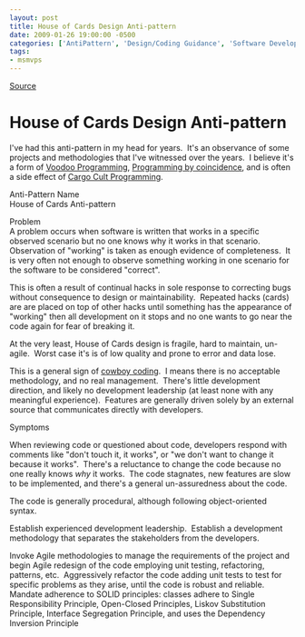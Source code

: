 ```yaml
---
layout: post
title: House of Cards Design Anti-pattern
date: 2009-01-26 19:00:00 -0500
categories: ['AntiPattern', 'Design/Coding Guidance', 'Software Development']
tags:
- msmvps
---
```

[Source](http://blogs.msmvps.com/peterritchie/2009/01/27/house-of-cards-design-anti-pattern/ "Permalink to House of Cards Design Anti-pattern")

# House of Cards Design Anti-pattern

I've had this anti-pattern in my head for years.  It's an observance of some projects and methodologies that I've witnessed over the years.  I believe it's a form of [Voodoo Programming][1], [Programming by coincidence][2], and is often a side effect of [Cargo Cult Programming][3].

Anti-Pattern Name   
House of Cards Anti-pattern

Problem   
A problem occurs when software is written that works in a specific observed scenario but no one knows why it works in that scenario.  Observation of "working" is taken as enough evidence of completeness.  It is very often not enough to observe something working in one scenario for the software to be considered "correct".

This is often a result of continual hacks in sole response to correcting bugs without consequence to design or maintainability.  Repeated hacks (cards) are are placed on top of other hacks until something has the appearance of "working" then all development on it stops and no one wants to go near the code again for fear of breaking it.

At the very least, House of Cards design is fragile, hard to maintain, un-agile.  Worst case it's is of low quality and prone to error and data lose.

This is a general sign of [cowboy coding][4].  I means there is no acceptable methodology, and no real management.  There's little development direction, and likely no development leadership (at least none with any meaningful experience).  Features are generally driven solely by an external source that communicates directly with developers.

Symptoms

When reviewing code or questioned about code, developers respond with comments like "don't touch it, it works", or "we don't want to change it because it works".  There's a reluctance to change the code because no one really knows _why_ it works.  The code stagnates, new features are slow to be implemented, and there's a general un-assuredness about the code.

The code is generally procedural, although following object-oriented syntax. 

Establish experienced development leadership.  Establish a development methodology that separates the stakeholders from the developers.

Invoke Agile methodologies to manage the requirements of the project and begin Agile redesign of the code employing unit testing, refactoring, patterns, etc.  Aggressively refactor the code adding unit tests to test for specific problems as they arise, until the code is robust and reliable.  Mandate adherence to SOLID principles: classes adhere to Single Responsibility Principle, Open-Closed Principles, Liskov Substitution Principle, Interface Segregation Principle, and uses the Dependency Inversion Principle

[1]: http://en.wikipedia.org/wiki/Voodoo_programming
[2]: http://www.pragprog.com/the-pragmatic-programmer/extracts/coincidence
[3]: http://en.wikipedia.org/wiki/Cargo_cult_programming
[4]: http://en.wikipedia.org/wiki/Cowboy_coding "cowboy coding"

